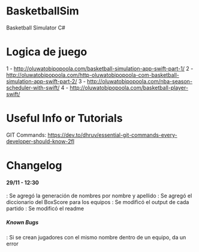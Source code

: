 # BasketballSim
Basketball Simulator C#

# Logica de juego
1 - http://oluwatobipopoola.com/basketball-simulation-app-swift-part-1/
2 - http://oluwatobipopoola.com/http-oluwatobipopoola-com-basketball-simulation-app-swift-part-2/
3 - http://oluwatobipopoola.com/nba-season-scheduler-with-swift/
4 - http://oluwatobipopoola.com/basketball-player-swift/

# Useful Info or Tutorials
GIT Commands: https://dev.to/dhruv/essential-git-commands-every-developer-should-know-2fl

# Changelog

#### 29/11 - 12:30
: Se agregó la generación de nombres por nombre y apellido
: Se agregó el diccionario del BoxScore para los equipos
: Se modificó el output de cada partido
: Se modificó el readme
##### Known Bugs
: Si se crean jugadores con el mismo nombre dentro de un equipo, da un error

